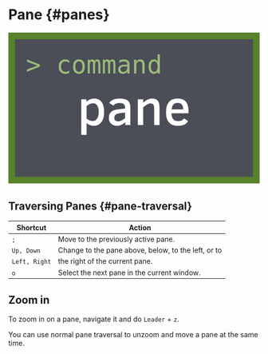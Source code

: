# Pane {#panes}

![Pane](images/info/pane.png)

## Traversing Panes {#pane-traversal}

| Shortcut        | Action                                             |
|------------------|----------------------------------------------------|
|`;`               | Move to the previously active pane.                |
|`Up, Down`        | Change to the pane above, below, to the left, or to|
|`Left, Right`     | the right of the current pane.                     |
|`o`               | Select the next pane in the current window.        |

## Zoom in

To zoom in on a pane, navigate it and do `Leader` + `z`.

You can use normal pane traversal to unzoom and move a pane at the same time.
